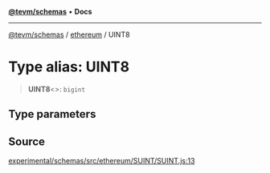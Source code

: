 [**@tevm/schemas**](../../README.md) • **Docs**

***

[@tevm/schemas](../../modules.md) / [ethereum](../README.md) / UINT8

# Type alias: UINT8

> **UINT8**\<\>: `bigint`

## Type parameters

## Source

[experimental/schemas/src/ethereum/SUINT/SUINT.js:13](https://github.com/evmts/tevm-monorepo/blob/main/experimental/schemas/src/ethereum/SUINT/SUINT.js#L13)
